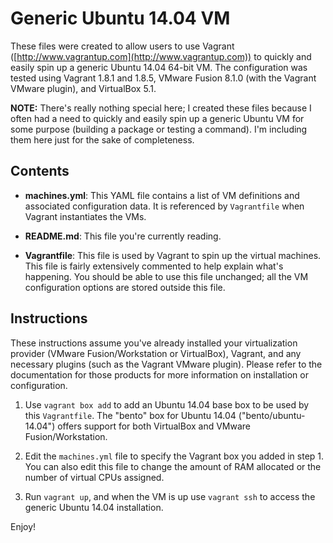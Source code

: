 # Generic Ubuntu 14.04 VM

These files were created to allow users to use Vagrant ([http://www.vagrantup.com](http://www.vagrantup.com)) to quickly and  easily spin up a generic Ubuntu 14.04 64-bit VM. The configuration was tested using Vagrant 1.8.1 and 1.8.5, VMware Fusion 8.1.0 (with the Vagrant VMware plugin), and VirtualBox 5.1.

**NOTE:** There's really nothing special here; I created these files because I often had a need to quickly and easily spin up a generic Ubuntu VM for some purpose (building a package or testing a command). I'm including them here just for the sake of completeness.

## Contents

* **machines.yml**: This YAML file contains a list of VM definitions and associated configuration data. It is referenced by `Vagrantfile` when Vagrant instantiates the VMs.

* **README.md**: This file you're currently reading.

* **Vagrantfile**: This file is used by Vagrant to spin up the virtual machines. This file is fairly extensively commented to help explain what's happening. You should be able to use this file unchanged; all the VM configuration options are stored outside this file.

## Instructions

These instructions assume you've already installed your virtualization provider (VMware Fusion/Workstation or VirtualBox), Vagrant, and any necessary plugins (such as the Vagrant VMware plugin). Please refer to the documentation for those products for more information on installation or configuration.

1. Use `vagrant box add` to add an Ubuntu 14.04 base box to be used by this `Vagrantfile`. The "bento" box for Ubuntu 14.04 ("bento/ubuntu-14.04") offers support for both VirtualBox and VMware Fusion/Workstation.

2. Edit the `machines.yml` file to specify the Vagrant box you added in step 1. You can also edit this file to change the amount of RAM allocated or the number of virtual CPUs assigned.

3. Run `vagrant up`, and when the VM is up use `vagrant ssh` to access the generic Ubuntu 14.04 installation.

Enjoy!
